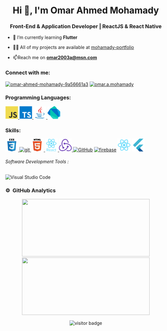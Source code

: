 <h1 align="center">Hi 👋, I'm Omar Ahmed Mohamady</h1>
<h3 align="center">Front-End & Application Developer | ReactJS & React Native</h3>

- 🌱 I’m currently learning **Flutter**

- 👨‍💻 All of my projects are available at [mohamady-portfolio](https://mohamady-portfolio.netlify.app/)

- 📫Reach me on **omar2003a@msn.com**

<h3 align="left">Connect with me:</h3>
<p align="left">
<a href="https://www.linkedin.com/in/omar-ahmed-mohamady-9a56661a3/" target="blank"><img align="center" src="https://raw.githubusercontent.com/rahuldkjain/github-profile-readme-generator/master/src/images/icons/Social/linked-in-alt.svg" alt="omar-ahmed-mohamady-9a56661a3" height="30" width="40" /></a>
<a href="https://instagram.com/omar.a.mohamady" target="blank"><img align="center" src="https://raw.githubusercontent.com/rahuldkjain/github-profile-readme-generator/master/src/images/icons/Social/instagram.svg" alt="omar.a.mohamady" height="30" width="40" /></a>
</p>

<h3 align="left">Programming Languages:</h3>
<p align="left">
<a href="https://developer.mozilla.org/en-US/docs/Web/JavaScript" target="_blank" rel="noreferrer"> <img src="https://raw.githubusercontent.com/devicons/devicon/master/icons/javascript/javascript-original.svg" alt="javascript" width="40" height="40"/>
<a href="https://www.typescriptlang.org/" target="_blank" rel="noreferrer"> <img src="https://raw.githubusercontent.com/devicons/devicon/master/icons/typescript/typescript-original.svg" alt="typescript" width="40" height="40"/> </a>
<a href="https://www.java.com" target="_blank" rel="noreferrer"> <img src="https://raw.githubusercontent.com/devicons/devicon/master/icons/java/java-original.svg" alt="java" width="40" height="40"/> </a>
<a href="https://dart.dev/" target="_blank" rel="noreferrer"> <img src="https://raw.githubusercontent.com/devicons/devicon/master/icons/dart/dart-original.svg" alt="dart" width="40" height="40"/> </a>
</p>

<h3 align="left">Skills:</h3>
<p align="left"> 
<a href="https://www.w3schools.com/css/" target="_blank" rel="noreferrer"> <img src="https://raw.githubusercontent.com/devicons/devicon/master/icons/css3/css3-original-wordmark.svg" alt="css3" width="40" height="40"/> </a> 
<a href="https://git-scm.com/" target="_blank" rel="noreferrer"> <img src="https://www.vectorlogo.zone/logos/git-scm/git-scm-icon.svg" alt="git" width="40" height="40"/> </a> 
<a href="https://www.w3.org/html/" target="_blank" rel="noreferrer"> <img src="https://raw.githubusercontent.com/devicons/devicon/master/icons/html5/html5-original-wordmark.svg" alt="html5" width="40" height="40"/> </a>
<a href="https://reactjs.org/" target="_blank" rel="noreferrer"> <img src="https://raw.githubusercontent.com/devicons/devicon/master/icons/react/react-original-wordmark.svg" alt="react" width="40" height="40"/> </a> 
<a href="https://redux.js.org" target="_blank" rel="noreferrer"> <img src="https://raw.githubusercontent.com/devicons/devicon/master/icons/redux/redux-original.svg" alt="redux" width="40" height="40"/> </a> 
<a href="https://www.github.com/" target="_blank" rel="noreferre"> <img src="https://img.shields.io/badge/-GitHub-05122A?style=flat&logo=github" alt="GitHub" width="40" height="40"></a>
<a href="https://firebase.google.com/" target="_blank" rel="noreferre"> <img src="https://www.vectorlogo.zone/logos/firebase/firebase-icon.svg" alt="firebase" width="40" height="40"></a>
<a href="https://reactnative.dev/" target="_blank" rel="noreferre"> <img src="https://raw.githubusercontent.com/devicons/devicon/master/icons/react/react-original.svg" alt="reactnative" width="40" height="40"></a>
<a href="https://flutter.dev/?gclid=CjwKCAiAjs2bBhACEiwALTBWZUOS7eZWYyExJcm3RsK9rgKIenM78UKN00Io0_1dE3gb8EPF7MpJExoCMO8QAvD_BwE&gclsrc=aw.ds" target="_blank" rel="noreferre"> <img src="https://raw.githubusercontent.com/devicons/devicon/master/icons/flutter/flutter-original.svg" alt="flutter" width="40" height="40"></a>
</p>

###### Software Development Tools :

![Visual Studio Code](https://img.shields.io/badge/-Visual%20Studio%20Code-05122A?style=flat&logo=visual-studio-code&logoColor=007ACC)&nbsp;

### ⚙️ &nbsp;GitHub Analytics

<p align="center">
<a href="https://github.com/AVS1508">
  <img height="180em" width="400px" src="https://github-readme-stats-eight-theta.vercel.app/api?username=Mohamady1&show_icons=true&theme=algolia&include_all_commits=true&count_private=true"/>
  <img height="180em" width="400px" src="https://github-readme-stats-eight-theta.vercel.app/api/top-langs/?username=Mohamady1&layout=compact&langs_count=8&theme=algolia"/>
</a>
</p>
<p align="center">
<img src="https://visitor-badge.laobi.icu/badge?page_id=Mohamady1" alt="visitor badge"/>
</p>
